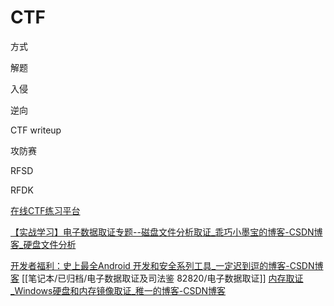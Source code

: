 # CTF

方式

解题

入侵

逆向

CTF writeup

攻防赛

RFSD

RFDK

[在线CTF练习平台](https://www.cnblogs.com/zhaijiahui/p/13072893.html)

[【实战学习】电子数据取证专题--磁盘文件分析取证_乖巧小墨宝的博客-CSDN博客_硬盘文件分析](https://blog.csdn.net/mozhe_/article/details/89174896)

[开发者福利：史上最全Android 开发和安全系列工具_一定迟到逗的博客-CSDN博客](https://blog.csdn.net/weixin_42651205/article/details/84822625?utm_medium=distribute.pc_relevant.none-task-blog-2%7Edefault%7EOPENSEARCH%7Edefault-16.no_search_link&depth_1-utm_source=distribute.pc_relevant.none-task-blog-2%7Edefault%7EOPENSEARCH%7Edefault-16.no_search_link)
[[笔记本/已归档/电子数据取证及司法鉴 82820/电子数据取证]]
[内存取证_Windows硬盘和内存镜像取证_稚一的博客-CSDN博客](https://blog.csdn.net/weixin_33326218/article/details/112579473)